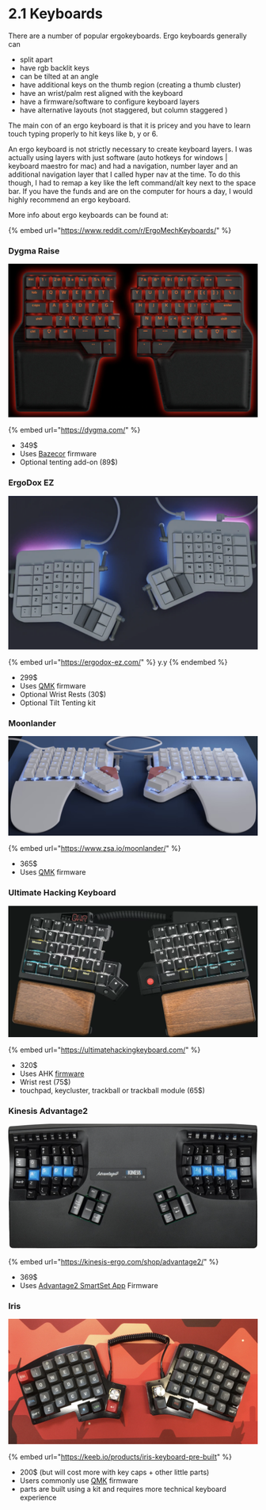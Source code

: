 # 2.1 Keyboards

There are a number of popular ergokeyboards. Ergo keyboards generally can

* split apart
* have rgb backlit keys
* can be tilted at an angle
* have additional keys on the thumb region (creating a thumb cluster)
* have an wrist/palm rest aligned with the keyboard
* have a firmware/software to configure keyboard layers
* have alternative layouts (not staggered, but column staggered )

The main con of an ergo keyboard is that it is pricey and you have to learn touch typing properly to hit keys like b, y or 6.

An ergo keyboard is not strictly necessary to create keyboard layers. I was actually using layers with just software (auto hotkeys for windows | keyboard maestro for mac) and had a navigation, number layer and an additional navigation layer that I called hyper nav at the time. To do this though, I had to remap a key like the left command/alt key next to the space bar. If you have the funds and are on the computer for hours a day, I would highly recommend an ergo keyboard.

More info about ergo keyboards can be found at:

{% embed url="https://www.reddit.com/r/ErgoMechKeyboards/" %}

### Dygma Raise

![The Dygma Raise](<../.gitbook/assets/Screen Shot 2022-05-26 at 8.22.57 AM.png>)

{% embed url="https://dygma.com/" %}

* 349$
* Uses [Bazecor](https://github.com/Dygmalab/Bazecor) firmware
* Optional tenting add-on (89$)

### ErgoDox EZ

![ErgoDox EZ](<../.gitbook/assets/Screen Shot 2022-05-26 at 8.27.50 AM.png>)

{% embed url="https://ergodox-ez.com/" %}
y.y
{% endembed %}

* 299$
* Uses [QMK](https://github.com/qmk/qmk\_firmware/) firmware
* Optional Wrist Rests (30$)
* Optional Tilt Tenting kit

### Moonlander

![Moonlander](<../.gitbook/assets/Screen Shot 2022-05-26 at 8.35.52 AM.png>)

{% embed url="https://www.zsa.io/moonlander/" %}

* 365$
* Uses [QMK](https://github.com/qmk/qmk\_firmware/) firmware

### Ultimate Hacking Keyboard

![Ultimate Hacking Keyboard](<../.gitbook/assets/Screen Shot 2022-05-26 at 1.49.23 PM.png>)

{% embed url="https://ultimatehackingkeyboard.com/" %}

* 320$
* Uses AHK [firmware](https://github.com/UltimateHackingKeyboard/firmware)
* Wrist rest (75$)
* touchpad, keycluster, trackball or trackball module (65$)

### Kinesis Advantage2

![Kinesis Advantage2](<../.gitbook/assets/Screen Shot 2022-05-26 at 8.47.06 AM.png>)

{% embed url="https://kinesis-ergo.com/shop/advantage2/" %}

* 369$
* Uses [Advantage2 SmartSet App](https://github.com/KinesisCorporation/Advantage2-SmartSet-App) Firmware

### Iris

![Iris](<../.gitbook/assets/Screen Shot 2022-05-26 at 8.53.32 AM.png>)

{% embed url="https://keeb.io/products/iris-keyboard-pre-built" %}

* 200$ (but will cost more with key caps + other little parts)
* Users commonly use [QMK](https://github.com/qmk/qmk\_firmware/) firmware
* parts are built using a kit and requires more technical keyboard experience
